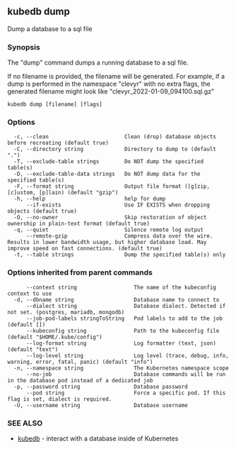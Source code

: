 ## kubedb dump

Dump a database to a sql file

### Synopsis

The "dump" command dumps a running database to a sql file.

If no filename is provided, the filename will be generated.
For example, if a dump is performed in the namespace "clevyr" with no extra flags,
the generated filename might look like "clevyr_2022-01-09_094100.sql.gz"

```
kubedb dump [filename] [flags]
```

### Options

```
  -c, --clean                        Clean (drop) database objects before recreating (default true)
  -C, --directory string             Directory to dump to (default ".")
  -T, --exclude-table strings        Do NOT dump the specified table(s)
  -D, --exclude-table-data strings   Do NOT dump data for the specified table(s)
  -F, --format string                Output file format ([g]zip, [c]ustom, [p]lain) (default "gzip")
  -h, --help                         help for dump
      --if-exists                    Use IF EXISTS when dropping objects (default true)
  -O, --no-owner                     Skip restoration of object ownership in plain-text format (default true)
  -q, --quiet                        Silence remote log output
      --remote-gzip                  Compress data over the wire. Results in lower bandwidth usage, but higher database load. May improve speed on fast connections. (default true)
  -t, --table strings                Dump the specified table(s) only
```

### Options inherited from parent commands

```
      --context string                  The name of the kubeconfig context to use
  -d, --dbname string                   Database name to connect to
      --dialect string                  Database dialect. Detected if not set. (postgres, mariadb, mongodb)
      --job-pod-labels stringToString   Pod labels to add to the job (default [])
      --kubeconfig string               Path to the kubeconfig file (default "$HOME/.kube/config")
      --log-format string               Log formatter (text, json) (default "text")
      --log-level string                Log level (trace, debug, info, warning, error, fatal, panic) (default "info")
  -n, --namespace string                The Kubernetes namespace scope
      --no-job                          Database commands will be run in the database pod instead of a dedicated job
  -p, --password string                 Database password
      --pod string                      Force a specific pod. If this flag is set, dialect is required.
  -U, --username string                 Database username
```

### SEE ALSO

* [kubedb](kubedb.md)	 - interact with a database inside of Kubernetes

